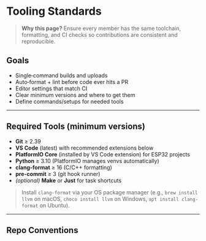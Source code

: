 # Tooling Standards

> **Why this page?** Ensure every member has the same toolchain, formatting, and CI checks so contributions are consistent and reproducible.

## Goals

- Single‑command builds and uploads
- Auto‑format + lint before code ever hits a PR
- Editor settings that match CI
- Clear minimum versions and where to get them
- Define commands/setups for needed tools

---

## Required Tools (minimum versions)

- **Git** ≥ 2.39
- **VS Code** (latest) with recommended extensions below
- **PlatformIO Core** (installed by VS Code extension) for ESP32 projects
- **Python** ≥ 3.10 (PlatformIO manages venvs automatically)
- **clang-format** ≥ 16 (C/C++ formatting)
- **pre-commit** ≥ 3 (git hook runner)
- _(optional)_ **Make** or **Just** for task shortcuts

> Install `clang-format` via your OS package manager (e.g., `brew install llvm` on macOS, `choco install llvm` on Windows, `apt install clang-format` on Ubuntu).

---

## Repo Conventions

